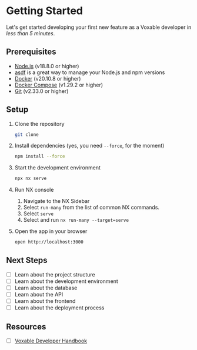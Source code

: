# Getting Started

Let's get started developing your first new feature as a Voxable developer in *less than 5 minutes*.

## Prerequisites

- [Node.js](https://nodejs.org/en/download/) (v18.8.0 or higher)
- [asdf](https://asdf-vm.com/#/core-manage-asdf) is a great way to manage your Node.js and npm versions
- [Docker](https://docs.docker.com/get-docker/) (v20.10.8 or higher)
- [Docker Compose](https://docs.docker.com/compose/install/) (v1.29.2 or higher)
- [Git](https://git-scm.com/downloads) (v2.33.0 or higher)

## Setup

1. Clone the repository

   ```bash
   git clone
   ```

2. Install dependencies (yes, you need `--force`, for the moment)

   ```bash
   npm install --force
   ```

3. Start the development environment

   ```bash
   npx nx serve
   ```

4. Run NX console

   1. Navigate to the NX Sidebar
   2. Select `run-many` from the list of common NX commands.
   3. Select `serve`
   4. Select and run `nx run-many --target=serve`

5. Open the app in your browser

   ```bash
   open http://localhost:3000
   ```

## Next Steps

- [ ] Learn about the project structure
- [ ] Learn about the development environment
- [ ] Learn about the database
- [ ] Learn about the API
- [ ] Learn about the frontend
- [ ] Learn about the deployment process

## Resources

- [ ] [Voxable Developer Handbook](https://voxable.gitbook.io/voxable-developer-handbook/)
